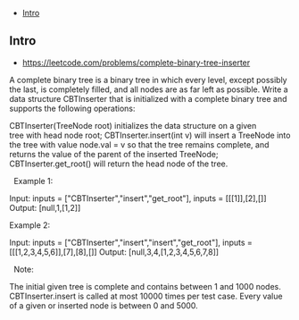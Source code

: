 - [Intro](#intro)

## Intro

- https://leetcode.com/problems/complete-binary-tree-inserter

A complete binary tree is a binary tree in which every level, except possibly the last, is completely filled, and all nodes are as far left as possible.
Write a data structure CBTInserter that is initialized with a complete binary tree and supports the following operations:

CBTInserter(TreeNode root) initializes the data structure on a given tree with head node root;
CBTInserter.insert(int v) will insert a TreeNode into the tree with value node.val = v so that the tree remains complete, and returns the value of the parent of the inserted TreeNode;
CBTInserter.get_root() will return the head node of the tree.




 
Example 1:

Input: inputs = ["CBTInserter","insert","get_root"], inputs = [[[1]],[2],[]]
Output: [null,1,[1,2]]


Example 2:

Input: inputs = ["CBTInserter","insert","insert","get_root"], inputs = [[[1,2,3,4,5,6]],[7],[8],[]]
Output: [null,3,4,[1,2,3,4,5,6,7,8]]


 
Note:

The initial given tree is complete and contains between 1 and 1000 nodes.
CBTInserter.insert is called at most 10000 times per test case.
Every value of a given or inserted node is between 0 and 5000.




 
 

